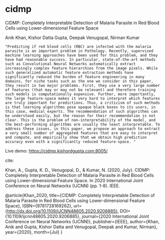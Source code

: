 # cidmp
CIDMP: Completely Interpretable Detection of Malaria Parasite in Red Blood Cells using Lower-dimensional Feature Space


Anik Khan, Kishor Datta Gupta, Deepak Venugopal, Nirman Kumar

    "Predicting if red blood cells (RBC) are infected with the malaria parasite is an important problem in Pathology. Recently, supervised machine learning approaches have been used for this problem, and they have had reasonable success. In particular, state-of-the-art methods such as Convolutional Neural Networks automatically extract increasingly complex feature hierarchies from the image pixels. While such generalized automatic feature extraction methods have significantly reduced the burden of feature engineering in many domains, for niche tasks such as the one we consider in this paper, they result in two major problems. First, they use a very large number of features (that may or may not be relevant) and therefore training such models is computationally expensive. Further, more importantly, the large feature-space makes it very hard to interpret which features are truly important for predictions. Thus, a criticism of such methods is that learning algorithms pose opaque black boxes to its users, in this case, medical experts. The recommendation of such algorithms can be understood easily, but the reason for their recommendation is not clear. This is the problem of non-interpretability of the model, and the best-performing algorithms are usually the least interpretable. To address these issues, in this paper, we propose an approach to extract a very small number of aggregated features that are easy to interpret and compute, and empirically show that we obtain high prediction accuracy even with a significantly reduced feature-space. "
    
    
  

  Live demo: https://cidmp.kishordgupta.com:8005/

cite:


Khan, A., Gupta, K. D., Venugopal, D., & Kumar, N. (2020, July). CIDMP: Completely Interpretable Detection of Malaria Parasite in Red Blood Cells using Lower-dimensional Feature Space. In 2020 International Joint Conference on Neural Networks (IJCNN) (pp. 1-8). IEEE.

@article{Khan_2020,
   title={CIDMP: Completely Interpretable Detection of Malaria Parasite in Red Blood Cells using Lower-dimensional Feature Space},
   ISBN={9781728169262},
   url={http://dx.doi.org/10.1109/IJCNN48605.2020.9206885},
   DOI={10.1109/ijcnn48605.2020.9206885},
   journal={2020 International Joint Conference on Neural Networks (IJCNN)},
   publisher={IEEE},
   author={Khan, Anik and Gupta, Kishor Datta and Venugopal, Deepak and Kumar, Nirman},
   year={2020},
   month={Jul}
}
